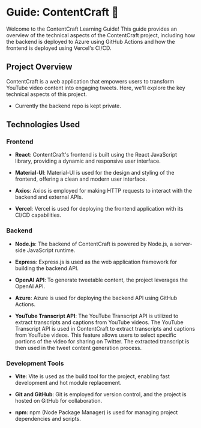 # Guide: ContentCraft 🧪

Welcome to the ContentCraft Learning Guide! This guide provides an overview of the technical aspects of the ContentCraft project, including how the backend is deployed to Azure using GitHub Actions and how the frontend is deployed using Vercel's CI/CD.

## Project Overview

ContentCraft is a web application that empowers users to transform YouTube video content into engaging tweets. Here, we'll explore the key technical aspects of this project.
- Currently the backend repo is kept private.

## Technologies Used

### Frontend

- **React**: ContentCraft's frontend is built using the React JavaScript library, providing a dynamic and responsive user interface.

- **Material-UI**: Material-UI is used for the design and styling of the frontend, offering a clean and modern user interface.

- **Axios**: Axios is employed for making HTTP requests to interact with the backend and external APIs.

- **Vercel**: Vercel is used for deploying the frontend application with its CI/CD capabilities.

### Backend

- **Node.js**: The backend of ContentCraft is powered by Node.js, a server-side JavaScript runtime.

- **Express**: Express.js is used as the web application framework for building the backend API.

- **OpenAI API**: To generate tweetable content, the project leverages the OpenAI API.

- **Azure**: Azure is used for deploying the backend API using GitHub Actions.
  
- **YouTube Transcript API**: The YouTube Transcript API is utilized to extract transcripts and captions from YouTube videos.
  The YouTube Transcript API is used in ContentCraft to extract transcripts and captions from YouTube videos. This feature allows users to select specific portions of the video for sharing on Twitter. The extracted transcript is then used in the tweet content generation process.

### Development Tools

- **Vite**: Vite is used as the build tool for the project, enabling fast development and hot module replacement.

- **Git and GitHub**: Git is employed for version control, and the project is hosted on GitHub for collaboration.

- **npm**: npm (Node Package Manager) is used for managing project dependencies and scripts.

